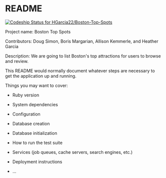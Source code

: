 # README

[![Codeship Status for HGarcia22/Boston-Top-Spots](https://app.codeship.com/projects/f0750a00-474f-0137-cd63-3a91933c600e/status?branch=master)](https://app.codeship.com/projects/337461)

Project name: Boston Top Spots

Contributors: Doug Simon, Boris Margarian, Allison Kemmerle, and Heather Garcia

Description: We are going to list Boston's top attractions for users to browse and review.

This README would normally document whatever steps are necessary to get the
application up and running.

Things you may want to cover:

- Ruby version

- System dependencies

- Configuration

- Database creation

- Database initialization

- How to run the test suite

- Services (job queues, cache servers, search engines, etc.)

- Deployment instructions

- ...
